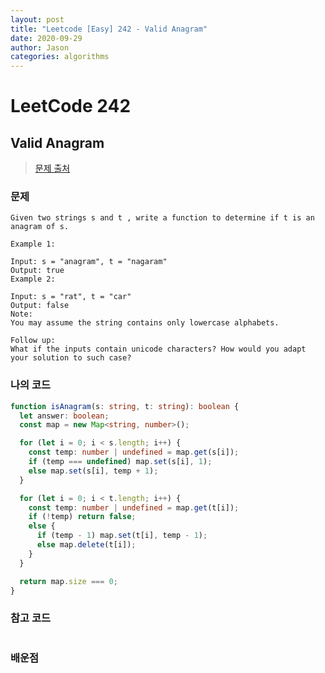 ```yaml
---
layout: post
title: "Leetcode [Easy] 242 - Valid Anagram"
date: 2020-09-29
author: Jason
categories: algorithms
---
```


# LeetCode 242

## Valid Anagram

> [문제 출처](https://leetcode.com/problems/valid-anagram/)

### 문제

```
Given two strings s and t , write a function to determine if t is an anagram of s.

Example 1:

Input: s = "anagram", t = "nagaram"
Output: true
Example 2:

Input: s = "rat", t = "car"
Output: false
Note:
You may assume the string contains only lowercase alphabets.

Follow up:
What if the inputs contain unicode characters? How would you adapt your solution to such case?
```

### 나의 코드

```typescript
function isAnagram(s: string, t: string): boolean {
  let answer: boolean;
  const map = new Map<string, number>();

  for (let i = 0; i < s.length; i++) {
    const temp: number | undefined = map.get(s[i]);
    if (temp === undefined) map.set(s[i], 1);
    else map.set(s[i], temp + 1);
  }

  for (let i = 0; i < t.length; i++) {
    const temp: number | undefined = map.get(t[i]);
    if (!temp) return false;
    else {
      if (temp - 1) map.set(t[i], temp - 1);
      else map.delete(t[i]);
    }
  }

  return map.size === 0;
}
```

### 참고 코드

```javascript

```

### 배운점
